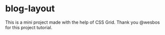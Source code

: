 # blog-layout
This is a mini project made with the help of CSS Grid. Thank you @wesbos for this project tutorial.
